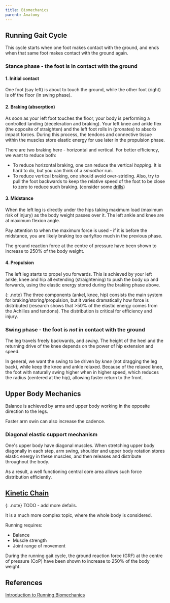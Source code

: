 ```yaml
---
title: Biomechanics
parent: Anatomy
---
```



## Running Gait Cycle

This cycle starts when one foot makes contact with the ground, and ends when that same foot makes contact with the ground again.


### Stance phase - the foot is in contact with the ground

#### 1. Initial contact

One foot (say left) is about to touch the ground, while the other foot (right) is off the floor (in swing phase).

#### 2. Braking (absorption)

As soon as your left foot touches the floor, your body is performing a controlled landing (deceleration and braking). Your left knee and ankle flex (the opposite of straighten) and the left foot rolls in (pronates) to absorb impact forces. During this process, the tendons and connective tissue within the muscles store elastic energy for use later in the propulsion phase.

There are two braking here - horizontal and vertical. For better efficiency, we want to reduce both:

* To reduce horizontal braking, one can reduce the vertical *hopping*. It is hard to do, but you can think of a *smoother* run.
* To reduce vertical braking, one should avoid over-striding. Also, try to pull the foot backwards to keep the relative speed of the foot to be close to zero to reduce such braking. (consider some [drills](../../warmup_cooldown/#warm-up))

#### 3. Midstance

When the left leg is directly under the hips taking maximum load (maximum risk of injury) as the body weight passes over it. The left ankle and knee are at maximum flexion angle.

Pay attention to when the maximum force is used - if it is before the midstance, you are likely braking too early/too much in the previous phase.

The ground reaction force at the centre of pressure  have been shown to increase to 250% of the body weight.

#### 4. Propulsion

The left leg starts to propel you forwards. This is achieved by your left ankle, knee and hip all extending (straightening) to push the body up and forwards, using the elastic energy stored during the braking phase above.


{: .note}
The three components (ankel, knee, hip) consists the main system for braking/storing/propulsion, but it varies dramatically how force is distributed (research shows that >50% of the elastic energy comes from the Achilles and tendons). The distribution is critical for efficiency and injury.


### Swing phase  - the foot is *not* in contact with the ground

The leg travels freely backwards, and *swing*. The height of the heel and the returning drive of the knee depends on the power of hip extension and speed. 

In general, we want the swing to be driven by *knee* (not dragging the leg back), while keep the knee and ankle relaxed. Because of the relaxed knee, the foot with naturally swing higher when in higher speed, which reduces the radius (centered at the hip), allowing faster return to the front. 

## Upper Body Mechanics

Balance is achieved by arms and upper body working in the opposite direction to the legs. 

Faster arm swin can also increase the cadence.

### Diagonal elastic support mechanism

One's upper body have diagonal muscles. When stretching upper body diagonally in each step, arm swing, shoulder and upper body rotation stores elastic energy in these muscles, and then releases and distribute throughout the body. 

As a result, a well functioning central core area allows such force distribution efficiently.


## [Kinetic Chain](https://www.physio-pedia.com/Kinetic_Chain)

{: .note}
TODO - add more defails.

It is a much more complex topic, where the whole body is considered. 


Running requires:

* Balance
* Muscle strength
* Joint range of movement


During the running gait cycle, the ground reaction force (GRF) at the centre of pressure (CoP) have been shown to increase to 250% of the body weight.


## References

[Introduction to Running Biomechanics](https://runnersconnect.net/running-biomechanics/)